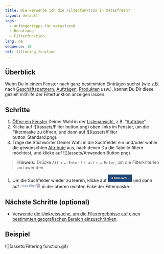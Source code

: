 ```yaml
---
title: Wie verwende ich die Filterfunktion in metasfresh?
layout: default
tags:
  - Anfängertipps für metasfresh
  - Benutzung
  - Filterfunktion
lang: de
sequence: 10
ref: filtering_function
---
```


## Überblick
Wenn Du in einem Fenster nach ganz bestimmten Einträgen suchst (wie z.B. nach [Geschäftspartnern](Neuer_Geschaeftspartner), [Aufträgen](Auftrag_erfassen), [Produkten](NeuesProdukt) usw.), kannst Du Dir diese gezielt mithilfe der Filterfunktion anzeigen lassen.

## Schritte
1. [Öffne ein Fenster](Menu) Deiner Wahl in der [Listenansicht](Ansichten), z.B. "[Aufträge](Menu)".
1. Klicke auf ![](assets/Filter button.png) oben links im Fenster, um die Filtermaske zu öffnen, und dann auf ![](assets/Filter button_Standard.png).
1. Trage die Stichwörter Deiner Wahl in die Suchfelder ein und/oder wähle die gewünschten [Attribute](Attribute_GP_hinzufuegen) aus, nach denen Du die Tabelle filtern möchtest, und klicke auf ![](assets/Anwenden Button.png).
 >**Hinweis:** Drücke `Alt` + `↵ Enter` / `⌥ alt` + `↵ Enter`, um die Filterkriterien anzuwenden.

1. Um die Suchfelder wieder zu leeren, klicke auf ![](assets/Filter_nach_X.png) und dann auf ![](assets/Clear_filter.png) in der oberen rechten Ecke der Filtermaske.

## Nächste Schritte (optional)
- [Verwende die Umkreissuche, um die Filterergebnisse auf einen bestimmten geografischen Bereich einzuschränken](Umkreissuche_Geocoding).

## Beispiel
![](assets/Filtering function.gif)
